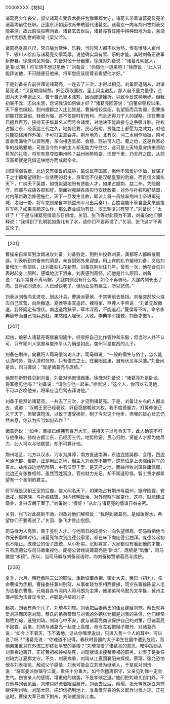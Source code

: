D000XXXX【材料】

诸葛亮少年丧父，叔父诸葛玄受袁术委任为豫章郡太守，诸葛玄带着诸葛亮及亮弟诸葛均前往任职。正逢东汉朝廷改派朱皓替代诸葛玄。诸葛玄一向与荆州牧刘表交情甚深，故此前往投奔刘表。诸葛玄去世后，诸葛亮寄住隆中耕种田地为业，喜诵古代忧伤乱世的歌谣《梁父吟》。

诸葛亮身高八尺，常自喻为管仲、乐毅，当时常人都不以为然。惟有博陵人崔州平、颍川人徐庶与诸葛亮交情笃厚，说他确实具有管、乐的才能。其时刘备正驻军新野县。徐庶谒见刘备，刘备对他十分器重，徐庶对刘备说：“诸葛孔明这人，是‘卧龙’啊！将军想不想见见他？”刘备说：“你陪他一道来吧！”徐庶说：“此人只能拜访他，不可随便召他来。将军您应该屈尊去看望他才好。”

于是刘备亲自前往拜访诸葛亮，一连去了三次，才得以相见。刘备屏退随从，对诸葛亮说：“汉室朝纲倾颓，奸臣窃取国权，皇上风尘避乱。鄙人自不量力量德，企图为天下伸张正义，苦于自己智术浅短，因而屡遭挫折，以致今日这种地步。但我初衷不改、志向未泯，您说我该如何做才好？”诸葛亮回答说：“自董卓窃权以来，天下豪杰纷起，割州据郡之人比比皆是。曹操相较袁绍，名望低而兵势弱，但曹操却能打败袁绍，转弱为强，这不仅是时机有利，而且还得力于人的谋略。现在曹操已拥兵百万，挟持天子借其名义而号令诸侯，对他决不能直接与之争强斗胜。孙权占据江东，经营达三代之久，地势险要，民心归附，贤能之士都愿为之效力，对他只能联络用作外援，不可打主意吞并。荆州地方，北有汉、沔二水用作险据，南可直收南海物产以资利用，东向相连吴郡、会稽，西进可入巴、蜀之地，这是兵家必争的战略要地，可是当今荆州的主人却无能力守住它，这可是上天特意安排来资助将军的礼物，将军有意夺取荆州吗？益州地势险要，沃野千里，乃天府之国，从前汉高祖就是凭借这块地方而成就帝业。

刘璋懦弱昏庸，北边又有张鲁的威胁，虽说民丰国富，但他不知爱护体恤，智谋才干之士都希望得到一位贤明的君主。将军您不仅是汉朝皇室的后裔，而且信义闻名天下，广纳天下英雄，如饥似渴地盼有贤能人才，如果占据荆、益二州，凭险据守，西部与戎族各部和好，南面对夷越各族实行安抚政策，对外与孙权和好结盟，对内革新政治修德施仁，天下一旦发生变故，即派上将一员统率荆州士卒进军宛城、洛阳一带，将军您则亲自率领益州军马出兵秦川，百姓岂能不箪食壶浆来迎接将军呢？如果真能这么作，那么霸业成功有日，汉王朝复兴有望了。”刘备说：“太好了！”于是与诸葛亮情谊与日俱增。关羽、张飞等对此颇为不满，刘备向他们解释说：“我得到了孔明犹如鱼儿有了水，请你们不要再说了。”关羽、张飞这才不再议论了。





---



【201】

曹操亲自率军到汝南进攻刘备，刘备败走，到荆州投靠刘表，龚都等人都四散而逃。刘表听到刘备来的消息，亲自到郊外来迎接，用上宾的礼节接待刘备，又给刘备增加一些部队，让刘备驻扎在新野。刘备在荆州住几年。曾有一次，他在会见刘表时起身上厕所，感慨地流下泪来。刘表感到奇怪，问他是什么原因，刘备说：“我平常身不离马鞍，大腿内侧没有什么肉。如今不再骑马，大腿内侧长出了肉。日月如同流水，人已经快老了，但功业没有建立，所以悲伤。”

刘表派刘备向北进攻，到达叶县。曹操派夏侯、于禁等前去抵挡。刘备突然放火烧去自己军营，向后撤退。夏侯等率军追赶。裨将军、巨鹿人李典说：“刘备无故撤退，我怀疑定有埋伏。南边道路狭窄，草木深密，不能追赶。”夏侯等不听，命令李典留守而自己领兵追赶，果然陷入埋伏，大败。李典率军援救，刘备才撤军。



【207】

起初，琅邪人诸葛亮寄居襄阳隆中，经常把自己比作管仲和乐毅；但当时人并不认可，只有颍川人徐庶与崔州平认为确是如此。崔州平是崔烈的儿子。

刘备在荆州，向襄阳人司马徽询访人才。司马徽说：“一般的儒生与俗士，怎么能认清时务，能认清时务的，只有俊杰之士。在襄阳这里，自有伏龙与凤雏。”刘备问是谁，司马徽说：“就是诸葛亮与庞统。”

徐庶在新野县见到刘备，刘备对徐庶很器重。徐庶对刘备说：“诸葛亮乃是卧龙，将军愿见他吗？”刘备说：“请你与他一起来。”徐庶说：“这个人，你可以去见他，不可以召唤他来，将军应当屈驾去拜访他。”

刘备于是拜访诸葛亮，一共去了三次，才见到诸葛亮。于是，刘备让左右的人都出去，说道：“汉朝王室已经衰败，奸臣窃据朝政大权，我不度德量力，打算伸张正义于天下，但智谋短浅，以致于遭受挫折，到了今天这个地步。但我的雄心壮志仍然未息，你认为应当如何去作？”

诸葛亮说：“如今，曹操已经拥有百万大军，挟持天子以号令天下，此人确实不可与他争锋。孙权占据江东，已经历三代，地势险要，民心归附，贤能人才都为他尽力，此人可以与他联盟，却不可算计他。

荆州地区，北方以汉水、沔水为屏障，南方直通南海，东边连接吴郡、会稽，西边可通巴郡、蜀郡，正是用武之地，但主人刘表却不能守，这恐怕是上天赐给将军的资本。益州四边地势险阻，中有沃野千里，是天府之地，而益州牧刘璋昏庸儒弱，北边还有张鲁相邻，虽然百姓富庶，官府财力充足，却不知道珍惜，智士贤才都希望有一个圣明的君主。

将军既是汉朝王室的后裔，信义闻名天下，如果能占有荆州与益州，据守险要，安抚戎、越等族，与孙权结盟，对内修明政治，对外观察时局变化，这样，就能建成霸业，复兴汉朝王室了。”刘备说：“很好！”从此与诸葛亮的情谊日益亲密。

关羽、张飞对此感到不满，刘备对他们解释说：“我得到诸葛亮，是如鱼得水，希望你们不要再说了。”关羽、张飞才停止抱怨。

司马徽为人高雅，善于鉴别人才。与他同县的庞德公一向名望很高，司马徽把他当作兄长那样对待。诸葛亮每次到庞德公家里，都在床下向庞德公独拜。庞德公起初也不阻止。庞德公的侄子庞统，从小朴实，沉默寡言，大家都没有看到他的才能，只有庞德公与司马徽重视他。庞德公曾经说诸葛亮是“卧龙”，庞统是“凤雏”，司马徽是“水镜”。所以，当司马徽与刘备谈话时，向刘备称赞诸葛亮与庞统。



【208】

夏季，六月，朝廷撤除三公的职位，重新设置丞相、御史大夫。癸巳（初九），任命曹操为丞相。曹操委任冀州别驾、从事崔琰为丞相西曹掾，司空东曹掾陈留人毛为丞相东曹掾，元城县县令河内人司马朗为主簿，他弟弟司马懿为文学掾，冀州主簿卢毓为法曹议令史。卢毓是卢植的儿子







起初，刘表有两个儿子，刘琦与刘琮。刘表把后妻蔡氏的侄女嫁给刘琮，蔡氏就喜爱刘琮而厌恶刘琦。蔡氏的弟弟蔡瑁与刘表的外甥张允都是刘表的亲信，他们经常称赞刘琮，诋毁刘琦。刘琦心中不安，就与诸葛亮商议保护自己的对策，但诸葛亮不回答。后来，刘琦与诸葛亮一起登上高楼，命令左右把梯子撤开，对诸葛亮说：“如今上不着天，下不着地，话从你嘴里说出，只进入我一个人的耳中，可以说了吗？”诸葛亮说：“你难道不记得，春秋时晋国的太子申生在国中遭到危险，而他弟弟重耳在外流亡却终获平安的事情？”刘琦领悟了诸葛亮的意思，暗中策划从刘表身边离开。正好黄祖被孙权杀死，刘琦就请求接替黄祖的职务。刘表于是委任刘琦为江夏郡太守。不久，刘表病重，刘琦从江夏回襄阳来探视。蔡瑁、张允恐怕他与刘表相见，触动父子感情，刘表可能会立刘琦为继承人，于是就对刘琦说：“将军委派你镇守江夏，责任十分重大。如今你擅离职守，父亲见到你一定会生气。伤害亲人的感情，增重他的病势，不是孝顺之道。”他们把刘琦关到门外，不许他与刘表见面，刘琦只好流着眼泪离开。刘表去世后，蔡瑁、张允等就拥立刘琮继任荆州牧。刘琦大怒，把印信扔到地上，准备借奔丧的名义起兵讨伐方琮。正在这时，曹操大军已南下荆州，刘琦就投奔江南。

